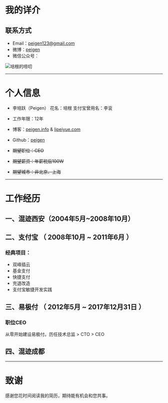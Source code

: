 # 我的详介

## 联系方式

* Email：[peigen123@gmail.com](mailto:peigen123@gmail.com)
* 微博：[peigen](http://weibo.com/peigen)
* 微信公众号：

![培根的唠叨](http://pic.yupoo.com/peigen123_v/G1YWMERV/medium.jpg)

---

# 个人信息

 * 李培跃（Peigen） 花名：培根 支付宝曾用名：李衮
 * 工作年限：12年
 * 博客：[peigen.info](http://peigen.info) & [lipeiyue.com](http://peigen.info)
 * Github：[peigen](http://github.com/peigen)

 * <del>期望职位：CEO</del>
 * <del>期望薪资：年薪税后100W</del>
 * <del>期望城市：非北京、上海</del>

---

# 工作经历

## 一、混迹西安（2004年5月~2008年10月）

## 二、支付宝 （ 2008年10月 ~ 2011年6月 ）

### 经典项目：
* 双峰插云
* 基金支付
* 快捷支付
* 充退改造
* 支付宝敏捷开发实践

## 三、易极付 （ 2012年5月 ~ 2017年12月31日 ）

### 职位CEO
从零开始建设易极付。历任技术总监 > CTO > CEO

## 四、混迹成都



---

# 致谢
感谢您花时间阅读我的简历，期待能有机会和您共事。
